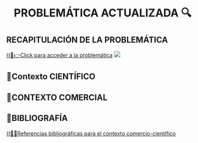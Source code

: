 # <p align="center"> PROBLEMÁTICA ACTUALIZADA 🔍</p>
## RECAPITULACIÓN DE LA PROBLEMÁTICA

[⛓🛜👉Click para acceder a la problemática](https://github.com/Fx2048/Team_4_FdD/blob/main/FdD/Entregables/03_Problem%C3%A1tica.md)
![](https://github.com/Fx2048/Team_4_FdD/blob/main/Im%C3%A1genes/04_comerci_cientifico/logo_04.jpg)
## 🚜Contexto CIENTÍFICO

## 🚜CONTEXTO COMERCIAL

## 🚜BIBLIOGRAFÍA
[⛓️🎯🚜Referencias bibliográficas para el contexto comercio-cientifico](https://github.com/Fx2048/Team_4_FdD/blob/main/Bibliograf%C3%ADa/comercial_cientifico.txt)
